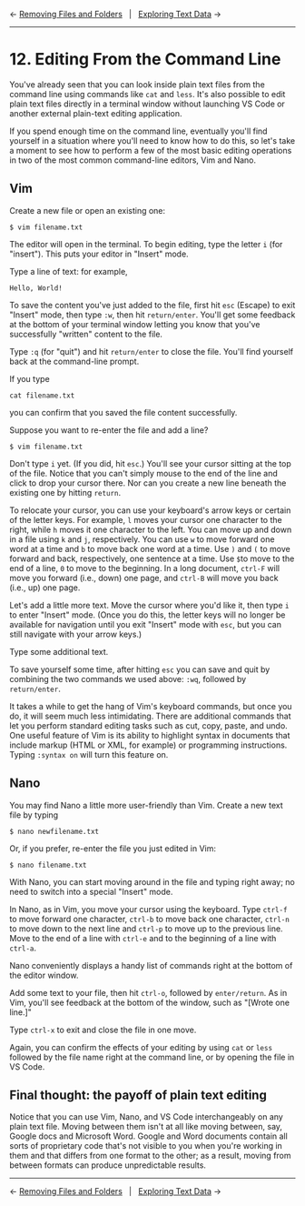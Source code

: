 ← [Removing Files and Folders](11-removing-files-and-folders.md)&nbsp;&nbsp;&nbsp;|&nbsp;&nbsp;&nbsp;[Exploring Text Data](13-exploring-text-data.md) →

---
# 12. Editing From the Command Line

You've already seen that you can look inside plain text files from the command line using commands like `cat` and `less`. It's also possible to edit plain text files directly in a terminal window without launching VS Code or another external plain-text editing application. 

If you spend enough time on the command line, eventually you'll find yourself in a situation where you'll need to know how to do this, so let's take a moment to see how to perform a few of the most basic editing operations in two of the most common command-line editors, Vim and Nano.

## Vim

Create a new file or open an existing one:

```console
$ vim filename.txt
```
The editor will open in the terminal. To begin editing, type the letter `i` (for "insert"). This puts your editor in "Insert" mode.

Type a line of text: for example, 

```console
Hello, World!
```
To save the content you've just added to the file, first hit `esc` (Escape) to exit "Insert" mode, then type `:w`, then hit `return/enter`. You'll get some feedback at the bottom of your terminal window letting you know that you've successfully "written" content to the file.

Type `:q` (for "quit") and hit `return/enter` to close the file. You'll find yourself back at the command-line prompt.

If you type

```console
cat filename.txt
```
you can confirm that you saved the file content successfully.

Suppose you want to re-enter the file and add a line? 

```console
$ vim filename.txt
```
Don't type `i` yet. (If you did, hit `esc`.) You'll see your cursor sitting at the top of the file. Notice that you can't simply mouse to the end of the line and click to drop your cursor there. Nor can you create a new line beneath the existing one by hitting `return`.

To relocate your cursor, you can use your keyboard's arrow keys or certain of the letter keys. For example, `l` moves your cursor one character to the right, while `h` moves it one character to the left. You can move up and down in a file using `k` and `j`, respectively. You can use `w` to move forward one word at a time and `b` to move back one word at a time. Use `)` and `(` to move forward and back, respectively, one sentence at a time. Use `$`to move to the end of a line, `0` to move to the beginning. In a long document, `ctrl-F` will move you forward (i.e., down) one page, and `ctrl-B` will move you back (i.e., up) one page.  

Let's add a little more text. Move the cursor where you'd like it, then type `i` to enter "Insert" mode. (Once you do this, the letter keys will no longer be available for navigation until you exit "Insert" mode with `esc`, but you can still navigate with your arrow keys.)

Type some additional text.

To save yourself some time, after hitting `esc` you can save and quit by combining the two commands we used above: `:wq`, followed by `return/enter`.

It takes a while to get the hang of Vim's keyboard commands, but once you do, it will seem much less intimidating. There are additional commands that let you perform standard editing tasks such as cut, copy, paste, and undo. One useful feature of Vim is its ability to highlight syntax in documents that include markup (HTML or XML, for example) or programming instructions. Typing `:syntax on` will turn this feature on.

## Nano

You may find Nano a little more user-friendly than Vim. Create a new text file by typing

```console
$ nano newfilename.txt
```
Or, if you prefer, re-enter the file you just edited in Vim:

```console
$ nano filename.txt
```
With Nano, you can start moving around in the file and typing right away; no need to switch into a special "Insert" mode.

In Nano, as in Vim, you move your cursor using the keyboard. Type `ctrl-f` to move forward one character, `ctrl-b` to move back one character, `ctrl-n` to move down to the next line and `ctrl-p` to move up to the previous line. Move to the end of a line with `ctrl-e` and to the beginning of a line with `ctrl-a`.

Nano conveniently displays a handy list of commands right at the bottom of the editor window.

Add some text to your file, then hit `ctrl-o`, followed by `enter/return`. As in Vim, you'll see feedback at the bottom of the window, such as "[Wrote one line.]"

Type `ctrl-x` to exit and close the file in one move.

Again, you can confirm the effects of your editing by using `cat` or `less` followed by the file name right at the command line, or by opening the file in VS Code.

## Final thought: the payoff of plain text editing

Notice that you can use Vim, Nano, and VS Code interchangeably on any plain text file. Moving between them isn't at all like moving between, say, Google docs and Microsoft Word. Google and Word documents contain all sorts of proprietary code that's not visible to you when you're working in them and that differs from one format to the other; as a result, moving from between formats can produce unpredictable results.

---

← [Removing Files and Folders](11-removing-files-and-folders.md)&nbsp;&nbsp;&nbsp;|&nbsp;&nbsp;&nbsp;[Exploring Text Data](13-exploring-text-data.md) →
